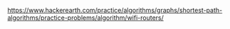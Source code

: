 https://www.hackerearth.com/practice/algorithms/graphs/shortest-path-algorithms/practice-problems/algorithm/wifi-routers/
